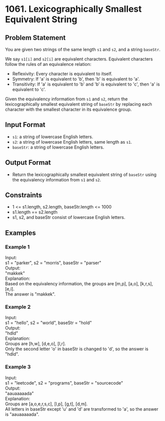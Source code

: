 # 1061. Lexicographically Smallest Equivalent String

## Problem Statement
You are given two strings of the same length `s1` and `s2`, and a string `baseStr`.

We say `s1[i]` and `s2[i]` are equivalent characters. Equivalent characters follow the rules of an equivalence relation:
- Reflexivity: Every character is equivalent to itself.
- Symmetry: If 'a' is equivalent to 'b', then 'b' is equivalent to 'a'.
- Transitivity: If 'a' is equivalent to 'b' and 'b' is equivalent to 'c', then 'a' is equivalent to 'c'.

Given the equivalency information from `s1` and `s2`, return the lexicographically smallest equivalent string of `baseStr` by replacing each character with the smallest character in its equivalence group.

## Input Format
- `s1`: a string of lowercase English letters.
- `s2`: a string of lowercase English letters, same length as `s1`.
- `baseStr`: a string of lowercase English letters.

## Output Format
- Return the lexicographically smallest equivalent string of `baseStr` using the equivalency information from `s1` and `s2`.

## Constraints
- 1 <= s1.length, s2.length, baseStr.length <= 1000
- s1.length == s2.length
- s1, s2, and baseStr consist of lowercase English letters.

## Examples

### Example 1
Input:  
s1 = "parker", s2 = "morris", baseStr = "parser"  
Output:  
"makkek"  
Explanation:  
Based on the equivalency information, the groups are [m,p], [a,o], [k,r,s], [e,i].  
The answer is "makkek".

### Example 2
Input:  
s1 = "hello", s2 = "world", baseStr = "hold"  
Output:  
"hdld"  
Explanation:  
Groups are [h,w], [d,e,o], [l,r].  
Only the second letter 'o' in baseStr is changed to 'd', so the answer is "hdld".

### Example 3
Input:  
s1 = "leetcode", s2 = "programs", baseStr = "sourcecode"  
Output:  
"aauaaaaada"  
Explanation:  
Groups are [a,o,e,r,s,c], [l,p], [g,t], [d,m].  
All letters in baseStr except 'u' and 'd' are transformed to 'a', so the answer is "aauaaaaada".

